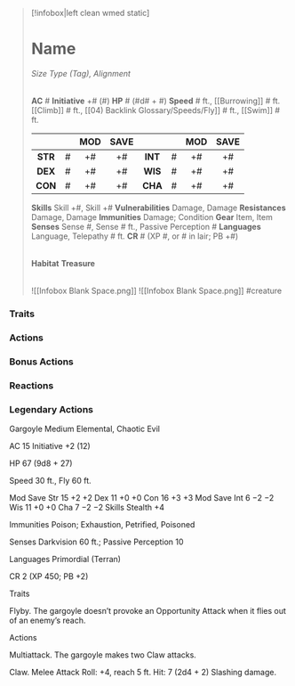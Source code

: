 > [!infobox|left clean wmed static]
> # Name
> *Size Type (Tag), Alignment*
> 
> | |
> | - |
> **AC** # **Initiative** +# (#)
> **HP** # (#d# + #)
> **Speed** # ft., [[Burrowing]] # ft. [[Climb]] # ft., [[04) Backlink Glossary/Speeds/Fly]] # ft., [[Swim]] # ft.
> 
> | | | MOD | SAVE | | | MOD | SAVE |
> | :-: | :-: | :-: | :-: | :-: | :-: | :-: | :-: |
> | **STR** | # | +# | +# | **INT** | # | +# | +# | 
> | **DEX** | # | +# | +# | **WIS** | # | +# | +# |
> | **CON** | # | +# | +# | **CHA** | # | +# | +# |
> **Skills** Skill +#, Skill +#
> **Vulnerabilities** Damage, Damage
> **Resistances** Damage, Damage
> **Immunities** Damage; Condition
> **Gear** Item, Item
> **Senses** Sense #, Sense # ft., Passive Perception #
> **Languages** Language, Telepathy # ft.
> **CR** # (XP #, or # in lair; PB +#)
>
> | |
> | - |
> **Habitat**
> **Treasure**
> 
> | |
> | - |
> ![[Infobox Blank Space.png]]
> ![[Infobox Blank Space.png]]
> #creature 


### Traits
### Actions
### Bonus Actions
### Reactions
### Legendary Actions
Gargoyle
Medium Elemental, Chaotic Evil

AC 15 Initiative +2 (12)

HP 67 (9d8 + 27)

Speed 30 ft., Fly 60 ft.

Mod	Save
Str	15	+2	+2
Dex	11	+0	+0
Con	16	+3	+3
Mod	Save
Int	6	−2	−2
Wis	11	+0	+0
Cha	7	−2	−2
Skills Stealth +4

Immunities Poison; Exhaustion, Petrified, Poisoned

Senses Darkvision 60 ft.; Passive Perception 10

Languages Primordial (Terran)

CR 2 (XP 450; PB +2)

Traits

Flyby. The gargoyle doesn’t provoke an Opportunity Attack when it flies out of an enemy’s reach.

Actions

Multiattack. The gargoyle makes two Claw attacks.

Claw. Melee Attack Roll: +4, reach 5 ft. Hit: 7 (2d4 + 2) Slashing damage.